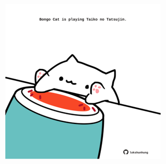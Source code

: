 <!-- built at 26/06/2024, 17:00:43 UTC -->
<p align="center">
  <img width="500" height="500" src="./ReadmeImage.svg">
</p>
